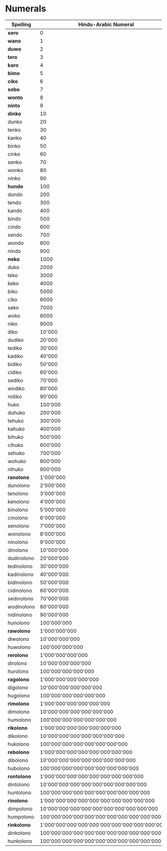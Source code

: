 # Numerals

| Spelling | Hindu-Arabic Numeral |
|----------|----------------------|
| **sero** | 0 |
| **wano** | 1 |
| **duwo** | 2 |
| **tero** | 3 |
| **karo** | 4 |
| **bimo** | 5 |
| **ciko** | 6 |
| **sebo** | 7 |
| **wonto** | 8 |
| **ninto** | 9 |
| **dinko** | 10 |
| dunko | 20 |
| tenko | 30 |
| kanko | 40 |
| binko | 50 |
| cinko | 60 |
| senko | 70 |
| wonko | 80 |
| ninko | 90 |
| **hundo** | 100 |
| dundo | 200 |
| tendo | 300 |
| kando | 400 |
| bindo | 500 |
| cindo | 600 |
| sendo | 700 |
| wondo | 800 |
| nindo | 900 |
| **neko** | 1000 |
| duko | 2000 |
| teko | 3000 |
| keko | 4000 |
| biko | 5000 |
| ciko | 6000 |
| seko | 7000 |
| woko | 8000 |
| niko | 9000 |
| diko | 10'000 |
| dudiko | 20'000 |
| tediko | 30'000 |
| kadiko | 40'000 |
| bidiko | 50'000 |
| cidiko | 60'000 |
| sediko | 70'000 |
| wodiko | 80'000 |
| nidiko | 90'000 |
| huko | 100'000 |
| duhuko | 200'000 |
| tehuko | 300'000 |
| kahuko | 400'000 |
| bihuko | 500'000 |
| cihuko | 600'000 |
| sehuko | 700'000 |
| wohuko | 800'000 |
| nihuko | 900'000 |
| **ranolono** | 1'000'000 |
| dunolono | 2'000'000 |
| tenolono | 3'000'000 |
| kenolono | 4'000'000 |
| binolono | 5'000'000 |
| cinolono | 6'000'000 |
| senolono | 7'000'000 |
| wonolono | 8'000'000 |
| ninolono | 9'000'000 |
| dinolono | 10'000'000 |
| dudinolono | 20'000'000 |
| tedinolono | 30'000'000 |
| kadinolono | 40'000'000 |
| bidinolono | 50'000'000 |
| cidinolono | 60'000'000 |
| sedinolono | 70'000'000 |
| wodinolono | 80'000'000 |
| nidinolono | 90'000'000 |
| hunolono | 100'000'000 |
| **rawolono** | 1'000'000'000 |
| diwolono | 10'000'000'000 |
| huwolono | 100'000'000'000 |
| **rerolono** | 1'000'000'000'000 |
| dirolono | 10'000'000'000'000 |
| hurolono | 100'000'000'000'000 |
| **ragolono** | 1'000'000'000'000'000 |
| digolono | 10'000'000'000'000'000 |
| hugolono | 100'000'000'000'000'000 |
| **rimolono** | 1'000'000'000'000'000'000 |
| dimolono | 10'000'000'000'000'000'000 |
| humolono | 100'000'000'000'000'000'000 |
| **rikolono** | 1'000'000'000'000'000'000'000 |
| dikolono | 10'000'000'000'000'000'000'000 |
| hukolono | 100'000'000'000'000'000'000'000 |
| **rebolono** | 1'000'000'000'000'000'000'000'000 |
| dibolono | 10'000'000'000'000'000'000'000'000 |
| hubolono | 100'000'000'000'000'000'000'000'000 |
| **rontolono** | 1'000'000'000'000'000'000'000'000'000 |
| dintolono | 10'000'000'000'000'000'000'000'000'000 |
| huntolono | 100'000'000'000'000'000'000'000'000'000 |
| **rinolono** | 1'000'000'000'000'000'000'000'000'000'000 |
| dimpolono | 10'000'000'000'000'000'000'000'000'000'000 |
| humpolono | 100'000'000'000'000'000'000'000'000'000'000 |
| **rinkolono** | 1'000'000'000'000'000'000'000'000'000'000'000 |
| dinkolono | 100'000'000'000'000'000'000'000'000'000'000'000 |
| hunkolono | 100'000'000'000'000'000'000'000'000'000'000'000 |
